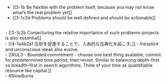 - [[3-1b Be flexible with the problem itself, because you may not know what’s the real problem yet]]
- [[3-1c3d Problems should be well defined and should be actionable]]
<br>
- [[3-1c2b Conjecturing the relative importance of such problems-projects is also essential]]
<br>
- [[4-1a4b2a1 忘却を促進することで、人為的な古典化を起こす。]]
- Inexplicit and unconscious ideas also evolve.
<br>
- [[RUL3 - Bounded commitment - choose one best thing available, commit for predetermined time period, then revisit. Similar to balancing depth-first vs breadth-first in search algorithms. Think of your time as quantifiable resource like capital.]]
<br>
- #SlowBurns
